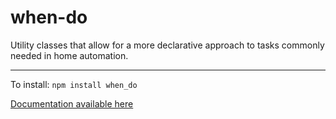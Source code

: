 # when-do
Utility classes that allow for a more declarative approach to tasks commonly needed in home automation.

---

To install:
`npm install when_do`

[Documentation available here](http://bradfordmedeiros.github.io/when-do/)



